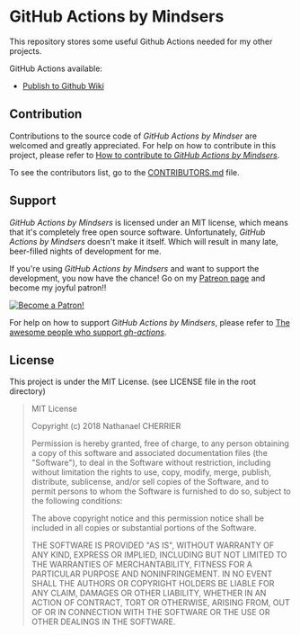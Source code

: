 # GitHub Actions by Mindsers

This repository stores some useful Github Actions needed for my other projects.

GitHub Actions available:

- [Publish to Github Wiki](https://github.com/mndsers/gh-actions/blob/develop/publish-wiki/)

## Contribution

Contributions to the source code of *GitHub Actions by Mindser* are welcomed and greatly appreciated. For help on how to contribute in this project, please refer to [How to contribute to *GitHub Actions by Mindsers*](https://github.com/Mindsers/gh-actions/blob/develop/CONTRIBUTING.md).

To see the contributors list, go to the [CONTRIBUTORS.md](https://github.com/mindsers/gh-actions/blob/develop/CONTRIBUTORS.md) file.

## Support

*GitHub Actions by Mindsers* is licensed under an MIT license, which means that it's completely free open source software. Unfortunately, *GitHub Actions by Mindsers* doesn't make it itself. Which will result in many late, beer-filled nights of development for me.

If you're using *GitHub Actions by Mindsers* and want to support the development, you now have the chance! Go on my [Patreon page](https://www.patreon.com/mindsers) and become my joyful patron!!

[![Become a Patron!](https://c5.patreon.com/external/logo/become_a_patron_button.png)](https://www.patreon.com/bePatron?u=9715649)

For help on how to support *GitHub Actions by Mindsers*, please refer to [The awesome people who support *gh-actions*](https://github.com/Mindsers/gh-actions/blob/develop/SPONSORS.md).

<!-- ### Premium sponsors -->

## License

This project is under the MIT License. (see LICENSE file in the root directory)

> MIT License
>
> Copyright (c) 2018 Nathanael CHERRIER
>
> Permission is hereby granted, free of charge, to any person obtaining a copy
> of this software and associated documentation files (the "Software"), to deal
> in the Software without restriction, including without limitation the rights
> to use, copy, modify, merge, publish, distribute, sublicense, and/or sell
> copies of the Software, and to permit persons to whom the Software is
> furnished to do so, subject to the following conditions:
>
> The above copyright notice and this permission notice shall be included in all
> copies or substantial portions of the Software.
>
> THE SOFTWARE IS PROVIDED "AS IS", WITHOUT WARRANTY OF ANY KIND, EXPRESS OR
> IMPLIED, INCLUDING BUT NOT LIMITED TO THE WARRANTIES OF MERCHANTABILITY,
> FITNESS FOR A PARTICULAR PURPOSE AND NONINFRINGEMENT. IN NO EVENT SHALL THE
> AUTHORS OR COPYRIGHT HOLDERS BE LIABLE FOR ANY CLAIM, DAMAGES OR OTHER
> LIABILITY, WHETHER IN AN ACTION OF CONTRACT, TORT OR OTHERWISE, ARISING FROM,
> OUT OF OR IN CONNECTION WITH THE SOFTWARE OR THE USE OR OTHER DEALINGS IN THE
> SOFTWARE.
